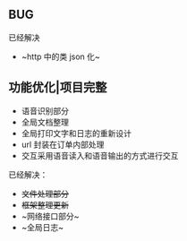 ## BUG

已经解决

- ~http 中的类 json 化~

## 功能优化|项目完整

- 语音识别部分
- 全局文档整理
- 全局打印文字和日志的重新设计
- url 封装在订单内部处理
- 交互采用语音读入和语音输出的方式进行交互

已经解决：

- ~~文件处理部分~~
- ~~框架整理更新~~
- ~网络接口部分~
- ~全局日志~
